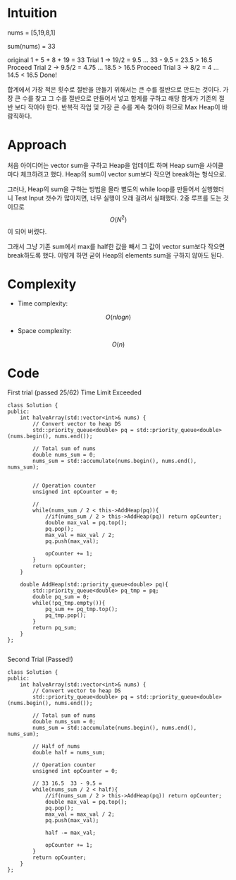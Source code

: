 # Intuition
<!-- Describe your first thoughts on how to solve this problem. -->
nums = [5,19,8,1]

sum(nums) = 33 

original 1 + 5 + 8 + 19  = 33 
Trial 1 -> 19/2 = 9.5 ... 33 - 9.5 = 23.5 > 16.5 
Proceed 
Trial 2 -> 9.5/2 = 4.75 ... 18.5 > 16.5 
Proceed 
Trial 3 -> 8/2 = 4 ... 14.5 < 16.5 
Done! 

합계에서 가장 적은 횟수로 절반을 만들기 위해서는 큰 수를 절반으로 만드는 것이다. 가장 큰 수를 찾고 그 수를 절반으로 만들어서 넣고 합계를 구하고 
해당 합계가 기존의 절반 보다 작아야 한다.
반복적 작업 및 가장 큰 수를 계속 찾아야 하므로 Max Heap이 바람직하다.

# Approach
<!-- Describe your approach to solving the problem. -->
처음 아이디어는 vector sum을 구하고 Heap을 업데이트 하며 Heap sum을 사이클 마다 체크하려고 했다. Heap의 sum이 vector sum보다 작으면 break하는 형식으로. 

그러나, Heap의 sum을 구하는 방법을 몰라 별도의 while loop를 만들어서 실행했더니 Test Input 갯수가 많아지면, 너무 실행이 오래 걸려서 실패했다. 2중 루프를 도는 것이므로 $$O(N^2)$$이 되어 버렸다.

그래서 그냥 기존 sum에서 max를 half한 값을 빼서 그 값이 vector sum보다 작으면 break하도록 했다. 
이렇게 하면 굳이 Heap의 elements sum을 구하지 않아도 된다.

# Complexity
- Time complexity:
<!-- Add your time complexity here, e.g. $$O(n)$$ -->
$$O(nlogn)$$

- Space complexity:
<!-- Add your space complexity here, e.g. $$O(n)$$ -->
$$O(n)$$


# Code
First trial (passed 25/62) Time Limit Exceeded
```
class Solution {
public:
    int halveArray(std::vector<int>& nums) {
        // Convert vector to heap DS 
        std::priority_queue<double> pq = std::priority_queue<double> (nums.begin(), nums.end());

        // Total sum of nums
        double nums_sum = 0;
        nums_sum = std::accumulate(nums.begin(), nums.end(), nums_sum);

        
        // Operation counter 
        unsigned int opCounter = 0; 

        // 
        while(nums_sum / 2 < this->AddHeap(pq)){
            //if(nums_sum / 2 > this->AddHeap(pq)) return opCounter;
            double max_val = pq.top(); 
            pq.pop();
            max_val = max_val / 2; 
            pq.push(max_val);

            opCounter += 1;
        }
        return opCounter;
    }

    double AddHeap(std::priority_queue<double> pq){
        std::priority_queue<double> pq_tmp = pq;
        double pq_sum = 0;
        while(!pq_tmp.empty()){
            pq_sum += pq_tmp.top();
            pq_tmp.pop();
        }
        return pq_sum;
    }
};


```
Second Trial (Passed!)
```
class Solution {
public:
    int halveArray(std::vector<int>& nums) {
        // Convert vector to heap DS 
        std::priority_queue<double> pq = std::priority_queue<double> (nums.begin(), nums.end());

        // Total sum of nums
        double nums_sum = 0;
        nums_sum = std::accumulate(nums.begin(), nums.end(), nums_sum);

        // Half of nums 
        double half = nums_sum;

        // Operation counter 
        unsigned int opCounter = 0; 

        // 33 16.5  33 - 9.5 =  
        while(nums_sum / 2 < half){
            //if(nums_sum / 2 > this->AddHeap(pq)) return opCounter;
            double max_val = pq.top(); 
            pq.pop();
            max_val = max_val / 2; 
            pq.push(max_val);

            half -= max_val;

            opCounter += 1;
        }
        return opCounter;
    }
};
```
